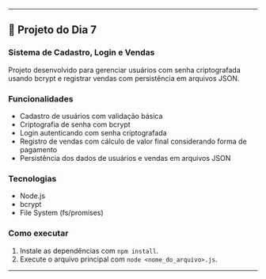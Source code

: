 
---

## 📂 Projeto do Dia 7

### Sistema de Cadastro, Login e Vendas

Projeto desenvolvido para gerenciar usuários com senha criptografada usando bcrypt e registrar vendas com persistência em arquivos JSON.

### Funcionalidades

- Cadastro de usuários com validação básica  
- Criptografia de senha com bcrypt  
- Login autenticando com senha criptografada  
- Registro de vendas com cálculo de valor final considerando forma de pagamento  
- Persistência dos dados de usuários e vendas em arquivos JSON  

### Tecnologias

- Node.js  
- bcrypt  
- File System (fs/promises)  

### Como executar

1. Instale as dependências com `npm install`.  
2. Execute o arquivo principal com `node <nome_do_arquivo>.js`.  

---
